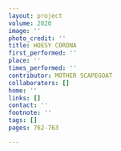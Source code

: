 ```yaml
---
layout: project
volume: 2020
image: ''
photo_credit: ''
title: HOESY CORONA
first_performed: ''
place: ''
times_performed: ''
contributor: MOTHER SCAPEGOAT
collaborators: []
home: ''
links: []
contact: ''
footnote: ''
tags: []
pages: 762-763

---
```





